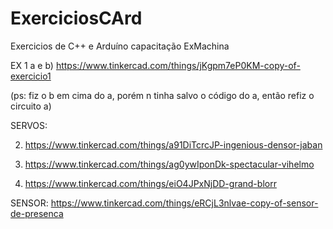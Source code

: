 # ExerciciosCArd
 Exercicios de C++ e Arduíno capacitação ExMachina

EX 1 a e b) https://www.tinkercad.com/things/jKgpm7eP0KM-copy-of-exercicio1

(ps: fiz o b em cima do a, porém n tinha salvo o código do a, então refiz o circuito a)


SERVOS:

2) https://www.tinkercad.com/things/a91DiTcrcJP-ingenious-densor-jaban

3) https://www.tinkercad.com/things/ag0ywIponDk-spectacular-vihelmo

4) https://www.tinkercad.com/things/eiO4JPxNjDD-grand-blorr


SENSOR: https://www.tinkercad.com/things/eRCjL3nlvae-copy-of-sensor-de-presenca
